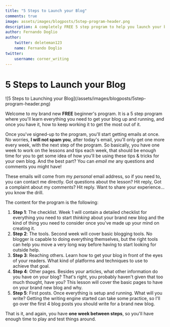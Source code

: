 ```yaml
---
title: "5 Steps to Launch your Blog"
comments: true
image: assets/images/blogposts/5step-program-header.png
description: A completely FREE 5 step program to help you launch your brand new blog.
author: Fernando Doglio
author:
    twitter: deleteman123
    name: Fernando Doglio
twitter:
    username: corner_writing
---
```


# 5 Steps to Launch your Blog

<div class="post-header-img" markdown="1">
![5 Steps to Launching your Blog](/assets/images/blogposts/5step-program-header.png)
</div>

Welcome to my brand new __FREE__ beginner's program. It is a 5 step program where you'll learn everything you need to get your blog up and running, and once you have it, how to keep working it to get the most out of it.

<span data-sumome-listbuilder-embed-id="083724f821f3e1959ddca168416189fa4bfea72ef0506bf5537231d11f9c0579"></span>

Once you've signed-up to the program, you'll start getting emails at once. No worries, __I will not spam you__, after today's email, you'll only get one more every week, with the next step of the program. 
So basically, you have one week to work on the lessons and tips each week, that should be enough time for you to get some idea of how you'll be using these tips & tricks for your own blog. And the best part? You can _email me_ any questions and comments you might have!

These emails will come from my _personal_ email address, so if you need to, you can contact me directly. Got questions about the lesson? Hit reply, Got a complaint about my comments? Hit reply. Want to share your experience... you know the drill.

The content for the program is the following:

1. **Step 1**: The checklist. Week 1 will contain a detailed checklist for everything you need to start _thinking_ about your brand new blog and the kind of thing you need to consider once you've made up your mind on creating it.
2. **Step 2**: The tools. Second week will cover basic blogging tools. No blogger is capable to doing everything themselves, but the right tools can help you move a very long way before having to start looking for outside help.
3. **Step 3**: Reaching others. Learn how to get your blog in front of the eyes of your readers. What kind of platforms and techniques to use to achieve that goal.
4. **Step 4**: Other pages. Besides your articles, what other information do you have on your blog? That's right, you probably haven't given that too much thought, have you? This lesson will cover the basic pages to have on your brand new blog and why.
5. **Step 5**: First posts. Once everything is setup and running. What will you write? Getting the writing engine started can take some practice, so I'll go over the first 4 blog posts you should write for a brand new blog.

That is it, and again, you have __one week between steps__, so you'll have enough time to play and test things around. 
